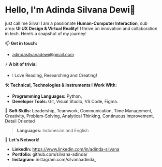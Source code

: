 # Hello, I'm Adinda Silvana Dewi👋

just call me Silva! I am a passionate **Human-Computer Interaction**, sub area: **UI UX Design & Virtual Reality!** I thrive on innovation and collaboration in tech. Here’s a snapshot of my journey!

📫 **Get in touch:** 
- adindasilvanadewi@gmail.com

⚡ **A bit of trivia:** 
- I Love Reading, Researching and Creating!  

🛠️ **Technical, Technologies & Instruments I Work With:**
   - **Programming Languages:** Python,
   - **Developer Tools:** Git, Visual Studio, VS Code, Figma.

🎳 **Soft Skills:** 
Leadership, Teamwork, Communication, Time Management, Creativity, Problem-Solving, Analytical Thinking, Continuous Improvement, Detail Oriented

> **Languages:** Indonesian and English

📣 **Let's Network!**  
- **LinkedIn:** https://www.linkedin.com/in/adinda-silvana 
- **Portfolio:** github.com/silvana-adinda/
- **Instagram:** instagram.com/silvanaadinda_
